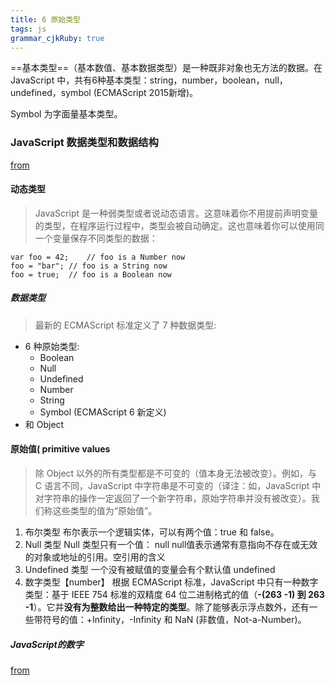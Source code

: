 ```yaml
---
title: 6 原始类型
tags: js
grammar_cjkRuby: true
---
```



==基本类型==（基本数值、基本数据类型）是一种既非对象也无方法的数据。在 JavaScript 中，共有6种基本类型：string，number，boolean，null，undefined，symbol (ECMAScript 2015新增)。

Symbol 为字面量基本类型。

### JavaScript 数据类型和数据结构
[from](https://developer.mozilla.org/zh-CN/docs/Web/JavaScript/Data_structures)

#### 动态类型
> JavaScript 是一种弱类型或者说动态语言。这意味着你不用提前声明变量的类型，在程序运行过程中，类型会被自动确定。这也意味着你可以使用同一个变量保存不同类型的数据：

```
var foo = 42;    // foo is a Number now
foo = "bar"; // foo is a String now
foo = true;  // foo is a Boolean now
```
##### 数据类型
> 最新的 ECMAScript 标准定义了 7 种数据类型:

- 6 种原始类型:
	- Boolean
	- Null
	- Undefined
	- Number
	- String
	- Symbol (ECMAScript 6 新定义)
- 和 Object

#### 原始值( primitive values 
> 除 Object 以外的所有类型都是不可变的（值本身无法被改变）。例如，与 C 语言不同，JavaScript 中字符串是不可变的（译注：如，JavaScript 中对字符串的操作一定返回了一个新字符串，原始字符串并没有被改变）。我们称这些类型的值为“原始值”。

1. 布尔类型
布尔表示一个逻辑实体，可以有两个值：true 和 false。
2. Null 类型
Null 类型只有一个值： null
null值表示通常有意指向不存在或无效的对象或地址的引用。空引用的含义
3. Undefined 类型
一个没有被赋值的变量会有个默认值 undefined
4. 数字类型【number】
根据 ECMAScript 标准，JavaScript 中只有一种数字类型：基于 IEEE 754 标准的双精度 64 位二进制格式的值（**-(263 -1) 到 263 -1**）。它并**没有为整数给出一种特定的类型**。除了能够表示浮点数外，还有一些带符号的值：+Infinity，-Infinity 和 NaN (非数值，Not-a-Number)。

##### JavaScript的数字
[from](https://segmentfault.com/a/1190000017090272)